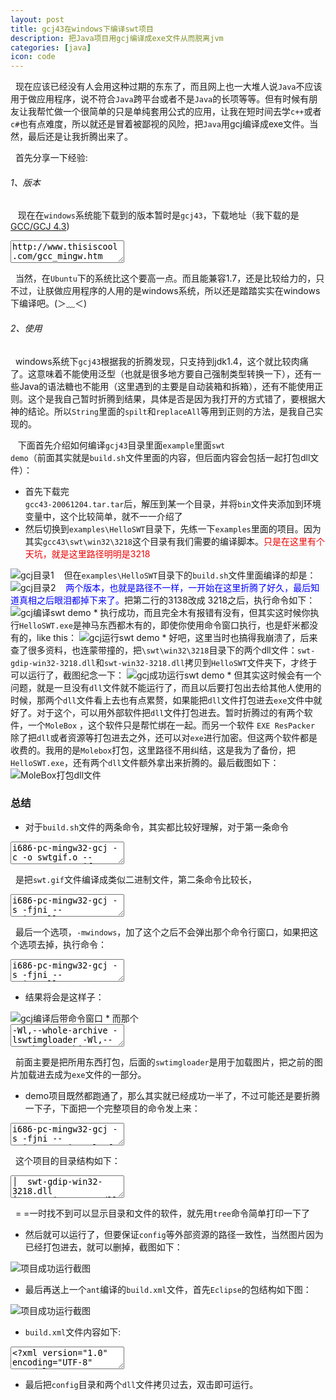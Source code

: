 ```yaml
---
layout: post
title: gcj43在windows下编译swt项目
description: 把Java项目用gcj编译成exe文件从而脱离jvm
categories: [java]
icon: code
---
```

&nbsp;&nbsp;现在应该已经没有人会用这种过期的东东了，而且网上也一大堆人说<code>Java</code>不应该用于做应用程序，说不符合<code>Java</code>跨平台或者不是<code>Java</code>的长项等等。但有时候有朋友让我帮忙做一个很简单的只是单纯套用公式的应用，让我在短时间去学<code>c++</code>或者<code>c#</code>也有点难度，所以就还是冒着被鄙视的风险，把<code>Java</code>用gcj编译成exe文件。当然，最后还是让我折腾出来了。

&nbsp;&nbsp;首先分享一下经验:

###### 1、版本 ######
&nbsp;&nbsp;  现在在<code>windows</code>系统能下载到的版本暂时是<code>gcj43</code>，下载地址（我下载的是[GCC/GCJ 4.3](http://www.thisiscool.com/gcc_mingw.htm#gcj43))

<div class="article_content">
<textarea name="code" class="html" >
http://www.thisiscool.com/gcc_mingw.htm
</textarea>
</div>

&nbsp;&nbsp;当然，在<code>Ubuntu</code>下的系统比这个要高一点。而且能兼容1.7，还是比较给力的，只不过，让朕做应用程序的人用的是windows系统，所以还是踏踏实实在windows下编译吧。(＞﹏＜)

###### 2、使用 ######
&nbsp;&nbsp;windows系统下<code>gcj43</code>根据我的折腾发现，<font class="red">只支持到jdk1.4</font>，这个就比较肉痛了。<font class="red">这意味着不能使用泛型（也就是很多地方要自己强制类型转换一下），还有一些Java的语法糖也不能用（这里遇到的主要是自动装箱和拆箱），还有不能使用正则</font>。这个是我自己暂时折腾到结果，具体是否是因为我打开的方式错了，要根据大神的结论。所以<code>String</code>里面的<code>spilt</code>和<code>replaceAll</code>等用到正则的方法，是我自己实现的。

&nbsp;&nbsp; 下面首先介绍如何编译<code>gcj43</code>目录里面<code>example</code>里面<code>swt demo</code>（前面其实就是<code>build.sh</code>文件里面的内容，但后面内容会包括一起打包dll文件）：

*   首先下载完<code> gcc43-20061204.tar.tar</code>后，解压到某一个目录，并将<code>bin</code>文件夹添加到环境变量中，这个比较简单，就不一一介绍了   
*   然后切换到<code>examples\HelloSWT</code>目录下，先练一下<code>examples</code>里面的项目。因为其实<code>gcc43\swt\win32\3218</code>这个目录有我们需要的编译脚本。<font color="red-strong">只是在这里有个天坑，就是这里路径明明是3218</font>
<img src="/images/20141207/gcj-win01.png" alt="gcj目录1"/>
&nbsp;&nbsp; 但在<code>examples\HelloSWT</code>目录下的<code>build.sh</code>文件里面编译的却是：
<img src="/images/20141207/gcj-win02.png" alt="gcj目录2"/>
&nbsp;&nbsp; <font color="blue">两个版本，也就是路径不一样，一开始在这里折腾了好久，最后知道真相之后眼泪都掉下来了。</font>把第二行的3138改成 3218之后，执行命令如下：
<img src="/images/20141207/gcj-win03.png" alt="gcj编译swt demo"/>
* 执行成功，而且完全木有报错有没有，但其实这时候你执行<code>HelloSWT.exe</code>是神马东西都木有的，即使你使用命令窗口执行，也是虾米都没有的，like this：
<img src="/images/20141207/gcj-win04.png" alt="gcj运行swt demo"/>
* 好吧，这里当时也搞得我崩溃了，后来查了很多资料，也连蒙带撞的，把<code>\swt\win32\3218</code>目录下的两个dll文件：<code>swt-gdip-win32-3218.dll</code>和<code>swt-win32-3218.dll</code>拷贝到<code>HelloSWT</code>文件夹下，才终于可以运行了，截图纪念一下：
<img src="/images/20141207/gcj-win05.png" alt="gcj成功运行swt demo"/>
* 但<font class="red">其实这时候会有一个问题</font>，就是一旦没有<code>dll</code>文件就不能运行了，而且以后要打包出去给其他人使用的时候，那两个<code>dll</code>文件看上去也有点累赘，如果能把<code>dll</code>文件打包进去<code>exe</code>文件中就好了。对于这个，可以用外部软件把<code>dll</code>文件打包进去。暂时折腾过的有两个软件，一个<code>MoleBox</code> ，这个软件只是帮忙绑在一起。而另一个软件 <code>EXE ResPacker</code>  除了把<code>dll</code>或者资源等打包进去之外，还可以对<code>exe</code>进行加密。但这两个软件都是收费的。我用的是<code>Molebox</code>打包，这里路径不用纠结，这是我为了备份，把<code>HelloSWT.exe</code>，还有两个<code>dll</code>文件额外拿出来折腾的。最后截图如下：
<img src="/images/20141207/gcj-win06.png" alt="MoleBox打包dll文件"/>

### 总结 ###

* 对于<code>build.sh</code>文件的两条命令，其实都比较好理解，对于第一条命令

<div class="article_content">
<textarea name="code" class="txt" >
i686-pc-mingw32-gcj -c -o swtgif.o --resource=swt.gif swt.gif
</textarea>
</div>

&nbsp;&nbsp;是把<code>swt.gif</code>文件编译成类似二进制文件，第二条命令比较长，

<div class="article_content">
<textarea name="code" class="txt" >
i686-pc-mingw32-gcj -s -fjni --main=HelloSWT -s --classpath ../../swt/win32/3218/swt.jar 
-o HelloSWT.exe HelloSWT.java swtgif.o -L../../swt/win32/3218 -Wl,--whole-archive -lswtimgloader 
-Wl,--no-whole-archive -lswt -mwindows
</textarea>
</div>

&nbsp;&nbsp;最后一个选项，<code>-mwindows</code>，加了这个之后不会弹出那个命令行窗口，如果把这个选项去掉，执行命令：

<div class="article_content">
<textarea name="code" class="txt" >
i686-pc-mingw32-gcj -s -fjni --main=HelloSWT -s --classpath ../../swt/win32/3218/swt.jar 
-o HelloSWT.exe HelloSWT.java swtgif.o -L../../swt/win32/3218 -Wl,--whole-archive -lswtimgloader 
-Wl,--no-whole-archive -lswt
</textarea>
</div>

* 结果将会是这样子：
<img src="/images/20141207/gcj-win07.png" alt="gcj编译后带命令窗口"/>
* 而那个

<div class="article_content">
<textarea name="code" class="txt" >
-Wl,--whole-archive -lswtimgloader -Wl,--no-whole-archive -lswt
</textarea>
</div>

&nbsp;&nbsp;前面主要是把所用东西打包，后面的<code>swtimgloader</code>是用于加载图片，把之前的图片加载进去成为<code>exe</code>文件的一部分。

* demo项目既然都跑通了，那么其实就已经成功一半了，不过可能还是要折腾一下子，下面把一个完整项目的命令发上来：    

<div class="article_content">
<textarea name="code" class="txt" >
i686-pc-mingw32-gcj -s -fjni --main=com.wait.calsoft.StartSoft -s --classpath lib/win32/swt.jar -o abc.exe
src/com/wait/calsoft/*.java src/com/wait/calsoft/cal/*.java src/com/wait/calsoft/UI/*.java
src/com/wait/calsoft/util/*.java src/logo.o -lswt -Llib/win32/ -Wl,--whole-archive -lswtimgloader -Wl,--no-whole-archive
-lswt -mwindows
</textarea>
</div>

&nbsp;&nbsp;这个项目的目录结构如下：

<div class="article_content">
<textarea name="code" class="txt" >
│  swt-gdip-win32-3218.dll
│  swt-win32-3218.dll
│  
├─config  //这个目录是我的项目的配置文件目录
│      config.txt
│      lang.txt
│      testData.txt
│      
├─lib
│  └─win32 //这个目录其实是用gcc43/swt目录里面拷贝过来的
│          libswt.a
│          libswtimgloader.a
│          swt-gdip-win32-3218.dll
│          swt-win32-3218.dll
│          swt.jar
│          swt.o
│          
└─src
    │  logo.png
    │  logo.o // 由上面的png编译而成，读取代码：MainUI.class.getResourceAsStream("/logo.png"));
    │  
    └─com
        └─wait
            └─calsoft
                │  StartSoft.java
                │  
                ├─cal
                │      Calculator.java
                │      FormulaParser.java
                │      Operator.java
                │      
                ├─UI
                │      MainUI.java
                │      
                └─util
                        ExpressionNames.java
                        LangExpressionUtil.java
                        LangUtils.java
                        MixUtils.java
                        UINames.java
</textarea>
</div>

&nbsp;&nbsp;= =一时找不到可以显示目录和文件的软件，就先用<code>tree</code>命令简单打印一下了

* 然后就可以运行了，但要保证<code>config</code>等外部资源的路径一致性，当然图片因为已经打包进去，就可以删掉，截图如下：
<img src="/images/20141207/gcj-win08.png" alt="项目成功运行截图"/>

* 最后再送上一个<code>ant</code>编译的<code>build.xml</code>文件，首先<code>Eclipse</code>的包结构如下图：
<img src="/images/20141207/gcj-win09.png" alt="项目成功运行截图"/>

* <code>build.xml</code>文件内容如下:

<div class="article_content">
<textarea name="code" class="xml" >
<?xml version="1.0" encoding="UTF-8" standalone="no"?>
<project basedir="." default="calTest" name="cal-test">
	<property name="gcj" value="gcj" />
	<property name="dist" value="dist" />
	<property name="outputfile" value="outputfile.exe" />
 
	<target name="calTest">
		<antcall target="cleanCalTest">
		</antcall>
		<antcall target="buildCalTest">
		</antcall>
		<antcall target="runCalTest">
		</antcall>
	</target>
 
	<!-- 编译项目 -->
	<target name="buildCalTest" description="buildCalTest">
		<mkdir dir="${dist}" />
		<exec executable="${gcj}" dir="${basedir}/${dist}">
			<arg value="--main=com.wait.calsoft.StartSoft" />
			<arg value="-o" />
			<arg value="${outputfile}" />
			<arg value="../src/com/wait/calsoft/*.java" />
			<arg value="../src/com/wait/calsoft/cal/*.java" />
			<arg value="../src/com/wait/calsoft/UI/*.java" />
			<arg value="../src/com/wait/calsoft/util/*.java" />
			<arg value="../logo.o" />
			<arg value="-lswt" />
			<arg value="-L../lib/win32" />
			<arg value="--classpath=../lib/win32/swt.jar" />
			<arg value="-mwindows" />
		</exec>
	</target>
 
	<!-- 运行项目  -->
	<target name="runCalTest" if="${basedir}/${dist}/${outputfile}" description="runCalTest">
		<exec executable="${basedir}/${dist}/${outputfile}">
		</exec>
	</target>
 
	<!-- 清除项目 -->
	<target name="cleanCalTest" description="cleanCalTest">
		<delete file="${dist}/${outputfile}" />
	</target>
</project>
</textarea>
</div>

* 最后把<code>config</code>目录和两个<code>dll</code>文件拷贝过去，双击即可运行。
